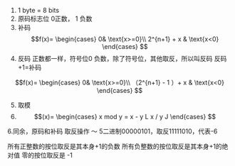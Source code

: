 1. 1 byte = 8 bits
2. 原码标志位 0正数， 1 负数
3. 补码 
   $$f(x)=
\begin{cases}
0&  \text{x>=0}\\
2^{n+1} + x    & \text{x<0}
\end{cases}
$$              
4. 反码
正数都一样，符号位0
负数，除了符号位，其他取反，所以叫反码
反码+1=补码

 $$f(x)=
\begin{cases}
0&  \text{x>=0}\\
（2^{n+1} - 1 ）+ x    & \text{x<0}
\end{cases}
$$   

5. 取模
6. $$(x)=
\begin{cases}
x mod y = x - y L x / y J
\end{cases}
 $$


6.同余，原码和补码
取反操作 ～
5二进制00000101，取反11111010，代表-6

所有正整数的按位取反是其本身+1的负数
所有负整数的按位取反是其本身+1的绝对值
零的按位取反是 -1


